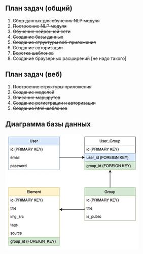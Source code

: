 
## План задач (общий) 
1. ~~Сбор данных для обучения NLP модуля~~  
2. ~~Построение NLP модуля~~  
3. ~~Обучение нейронной сети~~    
4. ~~Создание базы данных~~  
5. ~~Создание структуры веб-приложения~~  
6. ~~Создание авторизации~~
7. ~~Верстка шаблонов~~
9. Создание браузерных расширений [не надо такого]  


## План задач (веб)  
1. ~~Построение структуры приложения~~  
2. ~~Создание моделей~~   
3. ~~Описание маршрутов~~
4. ~~Создание регистрации и авторизации~~
5. ~~Создание html шаблонов~~
## Диаграмма базы данных 
<img src='db_diagram.jpg'>

